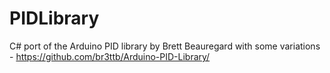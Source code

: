 # PIDLibrary
C# port of the Arduino PID library by Brett Beauregard with some variations - https://github.com/br3ttb/Arduino-PID-Library/
